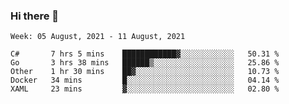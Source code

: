 ### Hi there 👋

<!--START_SECTION:waka-->
```text
Week: 05 August, 2021 - 11 August, 2021

C#       7 hrs 5 mins    ████████████▓░░░░░░░░░░░░   50.31 % 
Go       3 hrs 38 mins   ██████▒░░░░░░░░░░░░░░░░░░   25.86 % 
Other    1 hr 30 mins    ██▓░░░░░░░░░░░░░░░░░░░░░░   10.73 % 
Docker   34 mins         █░░░░░░░░░░░░░░░░░░░░░░░░   04.14 % 
XAML     23 mins         ▓░░░░░░░░░░░░░░░░░░░░░░░░   02.80 % 
```
<!--END_SECTION:waka-->
